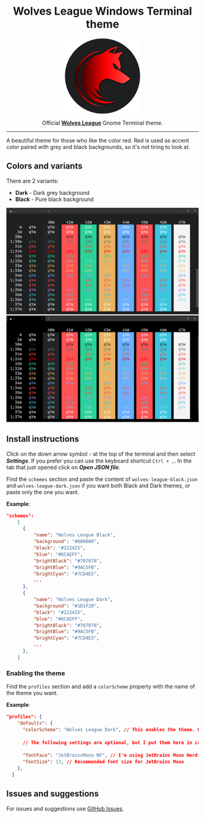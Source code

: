 <!-- markdownlint-disable MD033 -->
<h1 align="center">Wolves League Windows Terminal theme</h1>

<p align="center">
  <img src="./images/wolves-league-logo-with-background.svg" width="200" align="center">
</p>
<p align="center">Official <strong><a href="https://github.com/WolvesLeague">Wolves League</a></strong> Gnome Terminal theme.</p>

---

A beautiful theme for those who like the color red. Red is used as accent color paired with grey and black backgrounds, so it's not tiring to look at.

## Colors and variants

There are 2 variants:

- **Dark** - Dark grey background
- **Black** - Pure black background

![Wolves League Dark](https://raw.githubusercontent.com/WolvesLeague/wolves-league-windows-terminal-theme/main/images/windows-terminal-wolves-league-dark-screenshot.png)
![Wolves League Dark](https://raw.githubusercontent.com/WolvesLeague/wolves-league-windows-terminal-theme/main/images/windows-terminal-wolves-league-black-screenshot.png)

## Install instructions

Click on the down arrow symbol `˅` at the top of the terminal and then select ***Settings***. If you prefer you can use the keyboard shortcut `Ctrl + ,`. In the tab that just opened click on ***Open JSON file***.

Find the `schemes` section and paste the content of `wolves-league-black.json` and `wolves-league-dark.json` if you want both Black and Dark themes, or paste only the one you want.

**Example**:
```json
"schemes": 
    [
      {
          "name": "Wolves League Black",
          "background": "#000000",
          "black": "#222425",
          "blue": "#6CAEFF",
          "brightBlack": "#707070",
          "brightBlue": "#9AC5FB",
          "brightCyan": "#7CD4E5",
          ...
      },
      {
          "name": "Wolves League Dark",
          "background": "#1D1F20",
          "black": "#222425",
          "blue": "#6CAEFF",
          "brightBlack": "#707070",
          "brightBlue": "#9AC5FB",
          "brightCyan": "#7CD4E5",
          ...
      },
    ]
```


### **Enabling the theme**

Find the `profiles` section and add a `colorScheme` property with the name of the theme you want.

**Example**:
```json
"profiles": {
    "defaults": {
      "colorScheme": "Wolves League Dark", // This enables the theme. Use Wolves League Black or Wolves League Dark

      // The following settings are optional, but I put them here in case you want to have the same result as the screenshots

      "fontFace": "JetBrainsMono NF", // I'm using JetBrains Mono Nerd Font, you can use just JetBrains Mono, but the Nerd Font version has icons.
      "fontSize": 13, // Recommended font size for JetBrains Mono
    },
  }
```

## Issues and suggestions

For issues and suggestions use [GitHub Issues](https://github.com/WolvesLeague/wolves-league-windows-terminal-theme/issues).
